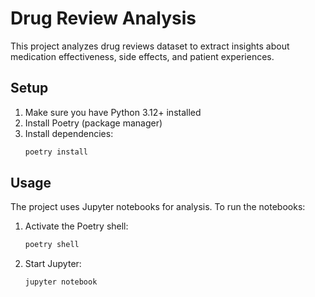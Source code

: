 # Drug Review Analysis

This project analyzes drug reviews dataset to extract insights about medication effectiveness, side effects, and patient experiences.

## Setup

1. Make sure you have Python 3.12+ installed
2. Install Poetry (package manager)
3. Install dependencies:
   ```bash
   poetry install
   ```

## Usage

The project uses Jupyter notebooks for analysis. To run the notebooks:

1. Activate the Poetry shell:
   ```bash
   poetry shell
   ```
2. Start Jupyter:
   ```bash
   jupyter notebook
   ``` 